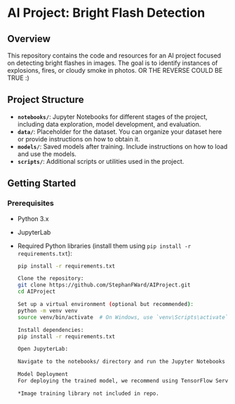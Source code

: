 # AI Project: Bright Flash Detection

## Overview

This repository contains the code and resources for an AI project focused on detecting bright flashes in images. The goal is to identify instances of explosions, fires, or cloudy smoke in photos. OR THE REVERSE COULD BE TRUE :)

## Project Structure

- **`notebooks/`**: Jupyter Notebooks for different stages of the project, including data exploration, model development, and evaluation.
- **`data/`**: Placeholder for the dataset. You can organize your dataset here or provide instructions on how to obtain it.
- **`models/`**: Saved models after training. Include instructions on how to load and use the models.
- **`scripts/`**: Additional scripts or utilities used in the project.

## Getting Started

### Prerequisites

- Python 3.x
- JupyterLab
- Required Python libraries (install them using `pip install -r requirements.txt`):

  ```bash
  pip install -r requirements.txt

  Clone the repository:
  git clone https://github.com/StephanFWard/AIProject.git
  cd AIProject

  Set up a virtual environment (optional but recommended):
  python -m venv venv
  source venv/bin/activate  # On Windows, use `venv\Scripts\activate`

  Install dependencies:
  pip install -r requirements.txt

  Open JupyterLab:

  Navigate to the notebooks/ directory and run the Jupyter Notebooks in sequence.

  Model Deployment
  For deploying the trained model, we recommend using TensorFlow Serving. Follow the steps in the deployment guide for detailed instructions.

  *Image training library not included in repo.
  
